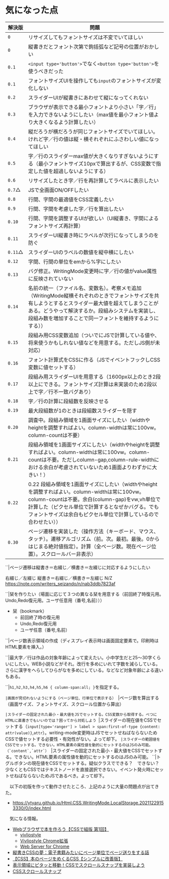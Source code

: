 # 気になった点

解決版|問題
------|----
`0`|リサイズしてもフォントサイズは不変でいてほしい
`0`|縦書きだとフォント次第で鉤括弧など記号の位置がおかしい
`0.1`|`<input type='button'>`でなく`<button type='button'>`を使うべきだった
`0.1`|フォントサイズUIを操作しても`input`のフォントサイズが変化しない
`0.2`|スライダーUIが縦書きにあわせて縦になってくれない
`0.3`|ブラウザが表示できる最小フォントより小さい「字／行」を入力できないようにしたい（max値を最小フォント値より大きくなるよう計算したい）
`0.4`|縦だろうが横だろうが同じフォントサイズでいてほしい。けれど字／行の値は縦・横それぞれにふさわしい値になってほしい
`0.5`|字／行のスライダーmax値が大きくなりすぎないようにする（最小フォントサイズ10pxで算出するが、CSS変数で指定した値を超過しないようにする）
`0.6`|リサイズしたとき字／行を再計算してラベルに表示したい
`0.7`△|JSで全画面ON/OFFしたい
`0.8`|行間、字間の最適値をCSS定義したい
`0.9`|行間、字間を考慮した字／行を算出したい
`0.10`|行間、字間を調整するUIが欲しい（UI縦書き、字間によるフォントサイズ再計算）
`0.11`|スライダーUI縦書き時にラベルが次行になってしまうのを防ぐ
`0.11`△|スライダーUIのラベルの数値を縦中横にしたい
`0.12`|字間、行間の単位をemから%字にしたい
`0.13`|バグ修正。WritingMode変更時に字／行の値がvalue属性に反映されていない
`0.14`|名前の統一（ファイル名、変数名）。考察メモ追加（WritingMode縦横それぞれのときでフォントサイズを共有しようとするとスライダー最大値を超えてしまうことがある。どうやって解決するか。段組みシステムを実装し、段組み数を増加することで同一フォントを維持するようにする））
`0.15`|段組み用CSS変数追加（ついでにJSで計算している値や、将来使うかもしれない値などを用意する。ただしJS側が未対応）
`0.16`|フォント計算式をCSSに作る（JSでイベントフックしCSS変数に値セットする）
`0.17`|段組み用スライダーUIを用意する（1600px以上のとき2段以上にできる。フォントサイズ計算は未実装のため2段以上で字／行不一致バグあり）
`0.18`|字／行の計算に段組数を反映させる
`0.19`|最大段組数が1のときは段組数スライダーを隠す
`0.20`|調査中。段組み領域を1画面サイズにしたい（widthやheightを調整すればよい。column-widthは常に100vw。column-countは不要）
`0.21`|段組み領域を1画面サイズにしたい（widthやheightを調整すればよい。column-widthは常に100vw。column-countは不要。ただしcolumn-gap,column-rule-widthにおける余白が考慮されていないため1画面よりわずかに大きい！）
`0.22`|0.22 段組み領域を1画面サイズにしたい（widthやheightを調整すればよい。column-widthは常に100vw。column-countは不要。余白(column-gap)をvw,vh単位で計算した（ピクセル単位で計算するとなぜかバグる。でもフォントサイズは余白もピクセル単位で計算しているので合わせたい））
`0.30`|ページ遷移を実装した（操作方法（キーボード、マウス、タッチ）。遷移アルゴリズム（前。次。最初。最後。0からはじまる絶対値指定）。計算（全ページ数。現在ページ位置）。スクロールバー非表示）

``|ページ遷移は縦書き＝右綴じ／横書き＝左綴じに対応するようにしたい

右綴じ／左綴じ
縦書き＝右綴じ／横書き＝左綴じ
N/Z
https://note.com/writers_seizando/n/nab3ddb7823af

``|栞を作りたい（場面に応じて３つの異なる栞を用意する（前回終了時復元用。Undo,Redo復元用。ユーザ任意用（番号,名前）））

* 栞（bookmark）
	* 前回終了時の復元用
	* Undo,Redo復元用
	* ユーザ任意（番号,名前）

``|ページ数表示領域の作成（ディスプレイ表示時は画面固定要素で。印刷時はHTML要素を挿入。）

``|最大字／行は作品の対象年齢によって変えたい。小中学生だと25〜30字くらいにしたい。WEB小説などがそれ。改行を多めにいれて字数を減らしている。さらに漢字をへらしてひらがなを多めにしている。などなど対象年齢による違いもある。

``|`h1,h2,h3,h4,h5,h6 { column-span:all; }`を指定する。

``|画面が見切れないようにする（ページ単位、行単位で表示する）
``|ページ数を算出する（画面サイズ、フォントサイズ、スクロール位置から算出）

``|スライダーの固定された最小・最大値をJSでセットする。CSS変数から取得する。べつにHTMLに直書きでもいいのでは？困ってから対処しよう
``|スライダーの現在値をCSSでセットする（`input[type='ranger'] > label > span:first-of-type {content: attr(value)}`,`attr`）。writing-mode変更時はJSでセットせねばならないためCSSで値セットする必要性・有効性がない。よって却下。
``|スライダーの範囲値をCSSでセットする。できない。HTML要素の属性値を動的にセットするのはJSのみ可能。（`content`,`attr`）
``|スライダーの固定された最小・最大値をCSSでセットする。できない。HTML要素の属性値を動的にセットするのはJSのみ可能。
``|トグルボタンの現在値をCSSでセットする。疑似クラスでできる？　できない？　少なくともCSSではテキストノードを直接選択できない。イベント発火時にセットせねばならないためJSであるべき。よって却下。

　以下の初版を作って動作させたところ、上記のように大量の問題点が出てきた。

* https://ytyaru.github.io/Html.CSS.WritingMode.LocalStorage.20211229153330/0/index.html

　気になる情報。

* [Webブラウザで本を作ろう【CSSで組版 第1回】](https://www.ntt-tx.co.jp/column/dojo_review_blog/20180710/)
    * [vivliostyle](https://vivliostyle.org/)
    * [Vivliostyle Chrome拡張](https://chrome.google.com/webstore/detail/vivliostyle/ffeiildjegeigkbobbakjjmfeacadbne)
    * [Web Server for Chrome](https://chrome.google.com/webstore/detail/web-server-for-chrome/ofhbbkphhbklhfoeikjpcbhemlocgigb)
* [縦書きCSSの夢：電子書籍みたいにページ単位でページ送りをする話](https://qiita.com/rutan/items/4d038b8ed14c99040617)
* [【CSS】本のページをめくるCSS【シンプルに改善版】](https://little-strange.hatenablog.com/entry/2021/08/30/235839)
* [表示領域にピタッと移動！CSSでスクロールスナップを実装しよう](https://www.webcreatorbox.com/tech/scroll-snap)
* [CSSスクロールスナップ](https://developer.mozilla.org/ja/docs/Web/CSS/CSS_Scroll_Snap/Basic_concepts)


